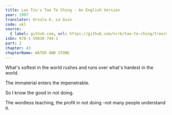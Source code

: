 ```yaml
---
title: Lao Tzu's Tao Te Ching - An English Version
year: 1997
translator: Ursula K. Le Guin
code: ukl
source:
  { label: github.com, url: https://github.com/nrrb/tao-te-ching/tree/master }
isbn: 978-1-59030-744-1
part: 2
chapter: 43
chapterName: WATER AND STONE
---
```


What's softest in the world
rushes and runs
over what's hardest in the world.

The immaterial
enters
the impenetrable.

So I know the good in not doing.

The wordless teaching,
the profit in not doing -not many people understand it.
